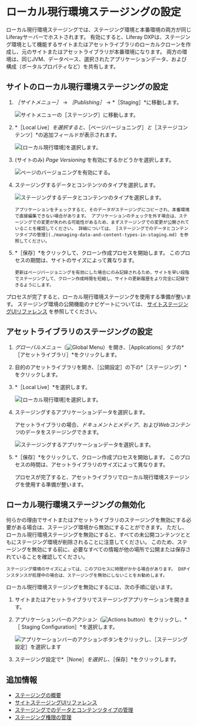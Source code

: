 # ローカル現行環境ステージングの設定

ローカル現行環境ステージングでは、ステージング環境と本番環境の両方が同じLiferayサーバーでホストされます。 有効にすると、Liferay DXPは、ステージング環境として機能するサイトまたはアセットライブラリのローカルクローンを作成し、元のサイトまたはアセットライブラリが本番環境になります。 両方の環境は、同じJVM、データベース、選択されたアプリケーションデータ、および構成（ポータルプロパティなど）を共有します。

## サイトのローカル現行環境ステージングの設定

1. *［サイトメニュー］* &rarr; *［Publishing］* &rarr; *［Staging］*に移動します。

   ![サイトメニューの［ステージング］に移動します。](./configuring-local-live-staging/images/01.png)

1. *［Local Live］*を選択すると、*［ページバージョニング］*と*［ステージコンテンツ］*の追加フィールドが表示されます。

   ![ [ローカル現行環境]を選択します。](./configuring-local-live-staging/images/02.png)

1. (サイトのみ) *Page Versioning* を有効にするかどうかを選択します。

   ![ページのバージョニングを有効にする。](./configuring-local-live-staging/images/03.png)

1. ステージングするデータとコンテンツのタイプを選択します。

   ![ステージングするデータとコンテンツのタイプを選択します。](./configuring-local-live-staging/images/04.png)

   ```{warning}
   アプリケーションをチェックすると、そのデータがステージングにコピーされ、本番環境で直接編集できない場合があります。 アプリケーションのチェックを外す場合は、ステージングでの変更が失われる可能性があるため、まずステージングでの変更が公開されていることを確認してください。 詳細については、 [ステージングでのデータとコンテンツタイプの管理](./managing-data-and-content-types-in-staging.md) を参照してください。
   ```

1. *［保存］*をクリックして、クローン作成プロセスを開始します。 このプロセスの期間は、サイトのサイズによって異なります。

   ```{tip}
   更新はページバージョニングを有効にした場合にのみ記録されるため、サイトを早い段階でステージングして、クローン作成時間を短縮し、サイトの更新履歴をより完全に記録できるようにします。
   ```

プロセスが完了すると、ローカル現行環境ステージングを使用する準備が整います。 ステージング環境の公開機能のナビゲートについては、 [サイトステージングUIリファレンス](./site-staging-ui-reference.md) を参照してください。

## アセットライブラリのステージングの設定

1. *グローバルメニュー*（![Global Menu](../../../images/icon-applications-menu.png)）を開き、［Applications］タブの*［アセットライブラリ］*をクリックします。

1. 目的のアセットライブラリを開き、［公開設定］の下の*［ステージング］*をクリックします。

1. *［Local Live］*を選択します。

   ![ [ローカル現行環境]を選択します。](./configuring-local-live-staging/images/05.png)

1. ステージングするアプリケーションデータを選択します。

   アセットライブラリの場合、*ドキュメントとメディア*、および*Webコンテンツ*のデータをステージングできます。

   ![ステージングするアプリケーションデータを選択します。](./configuring-local-live-staging/images/06.png)

1. *［保存］*をクリックして、クローン作成プロセスを開始します。 このプロセスの時間は、アセットライブラリのサイズによって異なります。

   プロセスが完了すると、アセットライブラリでローカル現行環境ステージングを使用する準備が整います。

## ローカル現行環境ステージングの無効化

何らかの理由でサイトまたはアセットライブラリのステージングを無効にする必要がある場合は、ステージング環境から無効にすることができます。 ただし、ローカル現行環境ステージングを無効にすると、すべての未公開コンテンツとともにステージング環境が削除されることに注意してください。 このため、ステージングを無効にする前に、必要なすべての情報が他の場所で公開または保存されていることを確認してください。

```{tip}
ステージング環境のサイズによっては、このプロセスに時間がかかる場合があります。 DXPインスタンスが処理中の場合は、ステージングを無効にしないことをお勧めします。
```

ローカル現行環境ステージングを無効にするには、次の手順に従います。

1. サイトまたはアセットライブラリでステージングアプリケーションを開きます。

1. アプリケーションバーの*アクション*（![Actions button](../../../images/icon-actions.png)）をクリックし、*［ Staging Configuration］*を選択します。

   ![アプリケーションバーのアクションボタンをクリックし、［ステージング設定］を選択します](./configuring-local-live-staging/images/07.png)

1. ステージング設定で*［None］*を選択し、*［保存］*をクリックします。

## 追加情報

* [ステージングの概要](../staging.md)
* [サイトステージングUIリファレンス](./site-staging-ui-reference.md)
* [ステージングでのデータとコンテンツタイプの管理](./managing-data-and-content-types-in-staging.md)
* [ステージング権限の管理](./managing-staging-permissions.md)
